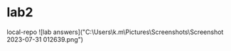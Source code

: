 # lab2
local-repo
![lab answers]("C:\Users\k.m\Pictures\Screenshots\Screenshot 2023-07-31 012639.png")
